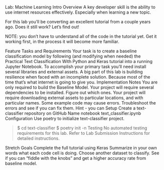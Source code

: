Lab: Machine Learning Intro
Overview
A key developer skill is the ability to use internet resources effectively. Especially when learning a new topic.

For this lab you’ll be converting an excellent tutorial from a couple years ago. Does it still work? Let’s find out!

NOTE: you don’t have to understand all of the code in the tutorial yet. Get it working first, in the process it will become more familiar.

Feature Tasks and Requirements
Your task is to create a baseline classification model by following (and modifying when needed) the Practical Text Classification With Python and Keras tutorial into a running Jupyter Notebook.
To accomplish your primary task you’ll need install several libraries and external assets.
A big part of this lab is building resilience when faced with an incomplete solution.
Because most of the time that’s what internet is going to give you.
Implementation Notes
You are only required to build the Baseline Model.
Your project will require several dependencies to be installed. Figure out which ones.
Your project will require downloading external assets to particular locations, and with particular names.
Some example code may cause errors. Troubleshoot the errors and see if you can fix them.
Hint - you can
Setup
Create a text-classifier repository on GitHub
Name notebook text_classifier.ipynb
Configuration
Use poetry to initialize text-classifier project.

> $ cd text-classifier
> $ poetry init -n
Testing
No automated testing requirements for this lab.
Refer to Lab Submission Instructions for detailed instructions.

Stretch Goals
Complete the full tutorial using Keras
Summarize in your own words what each code cell is doing.
Choose another dataset to classify.
See if you can “fiddle with the knobs” and get a higher accuracy rate from baseline model.